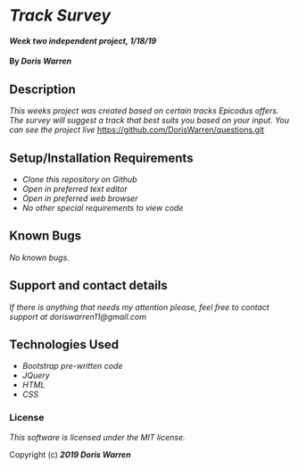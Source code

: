 # _Track Survey_

#### _Week two independent project, 1/18/19_

#### By _Doris Warren_

## Description

_This weeks project was created based on certain tracks Epicodus offers. The survey will suggest a track that best suits you based on your input. You can see the project live_ https://github.com/DorisWarren/questions.git

## Setup/Installation Requirements

* _Clone this repository on Github_
* _Open in preferred text editor_
* _Open in preferred web browser_
* _No other special requirements to view code_

## Known Bugs
_No known bugs._

## Support and contact details

_If there is anything that needs my attention please, feel free to contact support at doriswarren11@gmail.com_


## Technologies Used

* _Bootstrap pre-written code_
* _JQuery_
* _HTML_
* _CSS_

### License

*This software is licensed under the MIT license.*

Copyright (c) **_2019 Doris Warren_**
